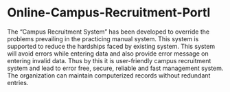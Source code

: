 # Online-Campus-Recruitment-Portl
The “Campus Recruitment System” has been developed to override the problems prevailing in the practicing manual system. This system is supported to reduce the hardships faced by existing system. This system will avoid errors while entering data and also provide error message on entering invalid data. Thus by this it is user-friendly campus recruitment system and lead to error free, secure, reliable and fast management system. The organization can maintain computerized records without redundant entries. 
